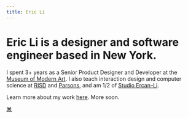 ```yaml
---
title: Eric Li
---
```

<!-- sure, why not. this website is the culmination of many attempts to keep a history of myself and my work on the web. it will probably not be the last attempt either. to be brief, it is written in as pared down a way as possible, with <abbr title="well, i tried my best, but still had to make a few adjustments.">almost</abbr> no additional styling or scripting. i am interested in how tools shape our lives — and in this case, the [tool](https://www.moma.org/magazine/articles/677#:~:text=These%20interface%20elements,into%20the%20background.) is the web browser and how it provides [defaults](https://linedandunlined.com/archive/default-systems-in-graphic-design/) for us to interact with.

i am a designer and software developer based in new york. i most recently worked at [MoMA](https://www.moma.org/), making the website and focusing on design strategy. it is a bit more fancy than this one. i also do my own stuff. you can find a more detailed bio [here](/about/).

**i am currently looking for full-time design roles. you can find some more information about my work and an up to date resumé at my [read.cv](https://cv.eric.young.li/) or in my [bio](/about/).**

here, you can eventually find a somewhat complete archive of my work. i am in the slow process of updating it. you can also find me on [e-mail](mailto:ericyoungli@gmail.com), [are.na](https://www.are.na/eric-li), [twitter](https://twitter.com/eli8527), and [instagram](https://www.instagram.com/eli8527/). -->

# Eric Li is a designer and software engineer based in New York.

I spent 3+ years as a Senior Product Designer and Developer at the [Museum of Modern Art](https://www.youtube.com/watch?v=DlrbBo9xYYU). I also teach interaction design and computer science at [RISD](http://source.f22.href.blue/) and [Parsons](https://js.f22.href.blue/), and am 1/2 of [Studio Ercan–Li](https://ercan-li.com/).

Learn more about my work [here](https://cv.eric.young.li/). More soon.

<a href="mailto:ericyoungli@gmail.com" class="no-underline">⌘</a>